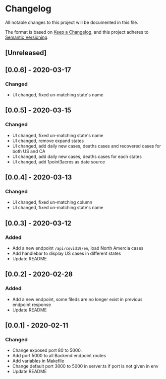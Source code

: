 # Changelog
All notable changes to this project will be documented in this file.

The format is based on [Keep a Changelog](https://keepachangelog.com/en/1.0.0/),
and this project adheres to [Semantic Versioning](https://semver.org/spec/v2.0.0.html).

## [Unreleased]

## [0.0.6] - 2020-03-17
### Changed
- UI changed, fixed un-matching state's name

## [0.0.5] - 2020-03-15
### Changed
- UI changed, fixed un-matching state's name
- UI changed, remove expand states
- UI changed, add daily new cases, deaths cases and recovered cases for both US and CA
- UI changed, add daily new cases, deaths cases for each states
- UI changed, add 1point3acres as date source

## [0.0.4] - 2020-03-13
### Changed
- UI changed, fixed un-matching column
- UI changed, fixed un-matching state's name

## [0.0.3] - 2020-03-12
### Added
- Add a new endpoint `/api/covid19/en`, load North Amercia cases
- Add handlebar to display US cases in different states
- Update README

## [0.0.2] - 2020-02-28
### Added
- Add a new endpoint, some fileds are no longer exist in previous endpoint response
- Update README

## [0.0.1] - 2020-02-11
### Changed
- Change exposed port 80 to 5000.
- Add port 5000 to all Backend endpoint routes
- Add variables in Makefile
- Change default port 3000 to 5000 in server.ts if port is not given in env
- Update README